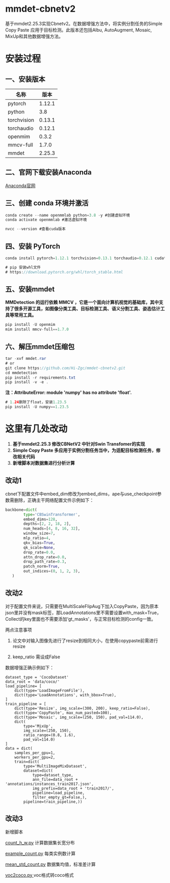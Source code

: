 # mmdet-cbnetv2
基于mmdet2.25.3实现Cbnetv2。在数据增强方法中，将实例分割任务的Simple Copy Paste 应用于目标检测。此版本还包括Albu, AutoAugment, Mosaic, MixUp和其他数据增强方法。

# 安装过程

## 一、安装版本

| 名称        | 版本   |
| ----------- | ------ |
| pytorch     | 1.12.1 |
| python      | 3.8    |
| torchvision | 0.13.1 |
| torchaudio  | 0.12.1 |
| openmim     | 0.3.2  |
| mmcv-full   | 1.7.0  |
| mmdet       | 2.25.3 |

## **二、官网下载安装Anaconda**

[Anaconda官网](https://www.anaconda.com/)

## **三、创建 conda 环境并激活**

```java
conda create --name openmmlab python=3.8 -y #创建虚拟环境
conda activate openmmlab #激活虚拟环境

nvcc --version #查看cuda版本
```

## **四、安装 PyTorch**

```java
conda install pytorch=1.12.1 torchvision=0.13.1 torchaudio=0.12.1 cudatoolkit=11.3

# pip 安装whl文件
# https://download.pytorch.org/whl/torch_stable.html
```

## **五、安装mmdet**

**MMDetection 的运行依赖 MMCV ，它是一个面向计算机视觉的基础库，其中支持了很多开源工具，如图像分类工具、目标检测工具、语义分割工具、姿态估计工具等常用工具。**

```java
pip install -U openmim
mim install mmcv-full==1.7.0
```

## **六、解压mmdet压缩包**

```java
tar -xvf mmdet.rar
# or
git clone https://github.com/Hi-Zgc/mmdet-cbnetv2.git
cd mmdetection
pip install -r requirements.txt
pip install -v -e .
```

**注：AttributeError: module 'numpy' has no attribute 'float'.**

```java
# 1.24删除了float，安装1.23.5
pip install -U numpy==1.23.5
```

# **这里有几处改动**

1. **基于mmdet2.25.3 修改CBNetV2 中针对Swin Transfomer的实现**
2. **Simple Copy Paste 多应用于实例分割任务当中，为适配目标检测任务，修改相关代码**
3. **新增脚本对数据集进行分析计算**



## 改动1

cbnet下配置文件中embed_dim修改为embed_dims，ape与use_checkpoint参数需删除，正确主干网络配置文件示例如下：

```python
backbone=dict(
        type='CBSwinTransformer',
        embed_dims=128,
        depths=[2, 2, 18, 2],
        num_heads=[4, 8, 16, 32],
        window_size=7,
        mlp_ratio=4,
        qkv_bias=True,
        qk_scale=None,
        drop_rate=0.0,
        attn_drop_rate=0.0,
        drop_path_rate=0.3,
        patch_norm=True,
        out_indices=(0, 1, 2, 3),
   )
```



## 改动2

对于配置文件来说，只需要在MultiScaleFlipAug下加入CopyPaste，因为原本json里并没有mask标签，那LoadAnnotations里不需要设置with_mask=True，Collect的key里面也不需要添加‘gt_masks'，与正常目标检测的config一致。

两点注意事项

1. 论文中对输入图像先进行了resize到相同大小，在使用copypaste前需进行resize

2.  keep_ratio 需设成False

   数据增强正确示例如下：

```
dataset_type = 'CocoDataset'
data_root = 'data/coco/'
load_pipeline= [
    dict(type='LoadImageFromFile'),
    dict(type='LoadAnnotations', with_bbox=True),
]
train_pipeline = [
    dict(type='Resize', img_scale=(300, 200), keep_ratio=False),
    dict(type='CopyPaste', max_num_pasted=100),
    dict(type='Mosaic', img_scale=(250, 150), pad_val=114.0),
    dict(
        type='MixUp',
        img_scale=(250, 150),
        ratio_range=(0.8, 1.6),
        pad_val=114.0)
]      
data = dict(
    samples_per_gpu=1,
    workers_per_gpu=2,
    train=dict(
        type='MultiImageMixDataset',
        dataset=dict(
            type=dataset_type,
            ann_file=data_root + 'annotations/instances_train2017.json',
            img_prefix=data_root + 'train2017/',
            pipeline=load_pipeline,
            filter_empty_gt=False,),
        pipeline=train_pipeline,))
```



## 改动3

新增脚本

[count_h_w.py](./data/count_h_w.py)    计算数据集长宽分布

[example_count.py](./data/example_count.py)  每类实例数计算

[mean_std_count.py](./data/mean_std_count.py)  数据集均值，标准差计算

[voc2coco.py ](./data/voc2coco.py) voc格式转coco格式

